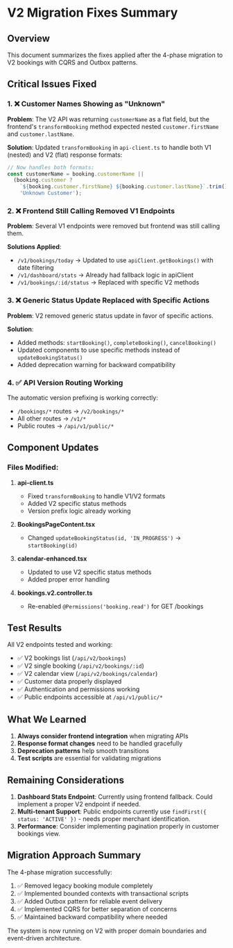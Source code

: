 # V2 Migration Fixes Summary

## Overview
This document summarizes the fixes applied after the 4-phase migration to V2 bookings with CQRS and Outbox patterns.

## Critical Issues Fixed

### 1. ❌ **Customer Names Showing as "Unknown"**
**Problem**: The V2 API was returning `customerName` as a flat field, but the frontend's `transformBooking` method expected nested `customer.firstName` and `customer.lastName`.

**Solution**: Updated `transformBooking` in `api-client.ts` to handle both V1 (nested) and V2 (flat) response formats:
```typescript
// Now handles both formats:
const customerName = booking.customerName || 
  (booking.customer ? 
    `${booking.customer.firstName} ${booking.customer.lastName}`.trim() : 
    'Unknown Customer');
```

### 2. ❌ **Frontend Still Calling Removed V1 Endpoints**
**Problem**: Several V1 endpoints were removed but frontend was still calling them.

**Solutions Applied**:
- `/v1/bookings/today` → Updated to use `apiClient.getBookings()` with date filtering
- `/v1/dashboard/stats` → Already had fallback logic in apiClient
- `/v1/bookings/:id/status` → Replaced with specific V2 methods

### 3. ❌ **Generic Status Update Replaced with Specific Actions**
**Problem**: V2 removed generic status update in favor of specific actions.

**Solution**: 
- Added methods: `startBooking()`, `completeBooking()`, `cancelBooking()`
- Updated components to use specific methods instead of `updateBookingStatus()`
- Added deprecation warning for backward compatibility

### 4. ✅ **API Version Routing Working**
The automatic version prefixing is working correctly:
- `/bookings/*` routes → `/v2/bookings/*`
- All other routes → `/v1/*`
- Public routes → `/api/v1/public/*`

## Component Updates

### Files Modified:
1. **api-client.ts**
   - Fixed `transformBooking` to handle V1/V2 formats
   - Added V2 specific status methods
   - Version prefix logic already working

2. **BookingsPageContent.tsx**
   - Changed `updateBookingStatus(id, 'IN_PROGRESS')` → `startBooking(id)`

3. **calendar-enhanced.tsx**
   - Updated to use V2 specific status methods
   - Added proper error handling

4. **bookings.v2.controller.ts**
   - Re-enabled `@Permissions('booking.read')` for GET /bookings

## Test Results

All V2 endpoints tested and working:
- ✅ V2 bookings list (`/api/v2/bookings`)
- ✅ V2 single booking (`/api/v2/bookings/:id`)
- ✅ V2 calendar view (`/api/v2/bookings/calendar`)
- ✅ Customer data properly displayed
- ✅ Authentication and permissions working
- ✅ Public endpoints accessible at `/api/v1/public/*`

## What We Learned

1. **Always consider frontend integration** when migrating APIs
2. **Response format changes** need to be handled gracefully
3. **Deprecation patterns** help smooth transitions
4. **Test scripts** are essential for validating migrations

## Remaining Considerations

1. **Dashboard Stats Endpoint**: Currently using frontend fallback. Could implement a proper V2 endpoint if needed.
2. **Multi-tenant Support**: Public endpoints currently use `findFirst({ status: 'ACTIVE' })` - needs proper merchant identification.
3. **Performance**: Consider implementing pagination properly in customer bookings view.

## Migration Approach Summary

The 4-phase migration successfully:
1. ✅ Removed legacy booking module completely
2. ✅ Implemented bounded contexts with transactional scripts
3. ✅ Added Outbox pattern for reliable event delivery
4. ✅ Implemented CQRS for better separation of concerns
5. ✅ Maintained backward compatibility where needed

The system is now running on V2 with proper domain boundaries and event-driven architecture.